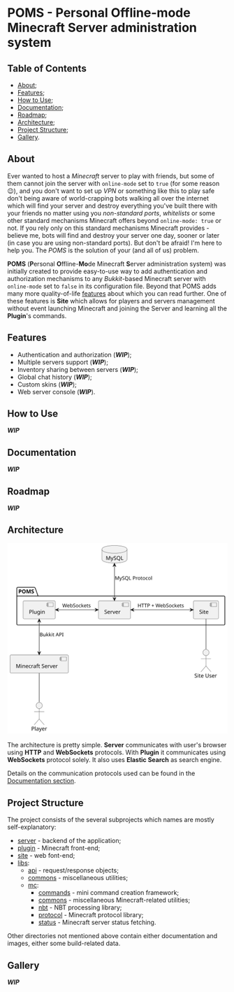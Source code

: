 # POMS - Personal Offline-mode Minecraft Server administration system

## Table of Contents

- [About](#about);
- [Features](#features);
- [How to Use](#how-to-use);
- [Documentation](#documentation);
- [Roadmap](#roadmap);
- [Architecture](#architecture);
- [Project Structure](#project-structure);
- [Gallery](#gallery).

## About

Ever wanted to host a *Minecraft* server to play with friends, but some of them cannot join the
server with `online-mode` set to `true` (for some reason 😉), and you don't want to set up *VPN* or
something like this to play safe don't being aware of world-crapping bots walking all over the
internet which will find your server and destroy everything you've built there with your friends no
matter using you *non-standard ports*, *whitelists* or some other standard mechanisms Minecraft
offers beyond `online-mode: true` or not. If you rely only on this standard mechanisms Minecraft
provides - believe me, bots will find and destroy your server one day, sooner or later (in case you
are using non-standard ports). But don't be afraid! I'm here to help you. The *POMS* is the solution
of your (and all of us) problem.

**POMS** (**P**ersonal **O**ffline-**Mo**de Minecraft **S**erver administration system) was
initially created to provide easy-to-use way to add authentication and authorization mechanisms to
any *Bukkit*-based Minecraft server with `online-mode` set to `false` in its configuration file.
Beyond that POMS adds many more quality-of-life [features](#features) about which you can read
further. One of these features is **Site** which allows for players and servers management without
event launching Minecraft and joining the Server and learning all the **Plugin**'s commands.

## Features

- Authentication and authorization (***WIP***);
- Multiple servers support (***WIP***);
- Inventory sharing between servers (***WIP***);
- Global chat history (***WIP***);
- Custom skins (***WIP***);
- Web server console (***WIP***).

## How to Use

***WIP***

## Documentation

***WIP***

## Roadmap

***WIP***

## Architecture

![Architecture](./docs/architecture.svg)

The architecture is pretty simple. **Server** communicates with user's browser using **HTTP** and
**WebSockets** protocols. With **Plugin** it communicates using **WebSockets** protocol solely.
It also uses **Elastic Search** as search engine.

Details on the communication protocols used can be found in the
[Documentation section](#documentation).

## Project Structure

The project consists of the several subprojects which names are mostly self-explanatory:

- [server](./server) - backend of the application;
- [plugin](./plugin) - Minecraft front-end;
- [site](./site) - web font-end;
- [libs](./libs):
  - [api](./libs/api) - request/response objects;
  - [commons](./libs/commons) - miscellaneous utilities;
  - [mc](./libs/mc):
    - [commands](./libs/mc/commands) - mini command creation framework;
    - [commons](./libs/mc/commons) - miscellaneous Minecraft-related utilities;
    - [nbt](./libs/mc/nbt) - NBT processing library;
    - [protocol](./libs/mc/protocol) - Minecraft protocol library;
    - [status](./libs/mc/status) - Minecraft server status fetching.

Other directories not mentioned above contain either documentation and images, either some
build-related data.

## Gallery

***WIP***
